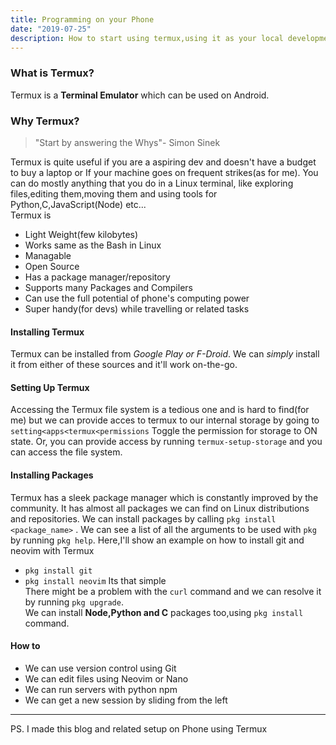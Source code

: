 ```yaml
---
title: Programming on your Phone
date: "2019-07-25"
description: How to start using termux,using it as your local development system with Git,Neovim and your required language packages
---
```

### What is Termux?
Termux is a **Terminal Emulator** which can be used on Android.

### Why Termux?
> "Start by answering the Whys"- Simon Sinek

Termux is quite useful if you are a aspiring dev and doesn't have a budget to buy a laptop or If your machine goes on frequent strikes(as for me). You can do mostly anything that you do in a Linux terminal, like exploring files,editing them,moving them and using tools for Python,C,JavaScript(Node) etc...  
Termux is
- Light Weight(few kilobytes)
- Works same as the Bash in Linux
- Managable
- Open Source
- Has a package manager/repository
- Supports many Packages and Compilers
- Can use the full potential of phone's computing power
- Super handy(for devs) while travelling or related tasks
#### Installing Termux
Termux can be installed from *_Google Play or F-Droid_*.
We can *simply* install it from either of these sources and it'll work on-the-go.

#### Setting Up Termux
Accessing the Termux file system is a tedious one and is hard to find(for me) but we can provide acces to termux to our internal storage by going to `setting<apps<termux<permissions` Toggle the permission for storage to ON state. Or, you can provide access by running `termux-setup-storage` and you can access the file system.
#### Installing Packages
Termux has a sleek package manager which is constantly improved by the community. It has almost all packages we can find on Linux distributions and repositories. We can install packages by calling `pkg install <package_name>` . We can see a list of all the arguments to be used with `pkg` by running `pkg help`.
Here,I'll show an example on how to install git and neovim with Termux
- `pkg install git`
- `pkg install neovim`
Its that simple   
There might be a problem with the `curl` command and we can resolve it by running `pkg upgrade`.    
We can install **Node,Python and C** packages too,using `pkg install` command.  
#### How to
- We can use version control using Git
- We can edit files using Neovim or Nano
- We can run servers with python npm
- We can get a new session by sliding from the left

----

PS. I made this blog and related setup on Phone using Termux
